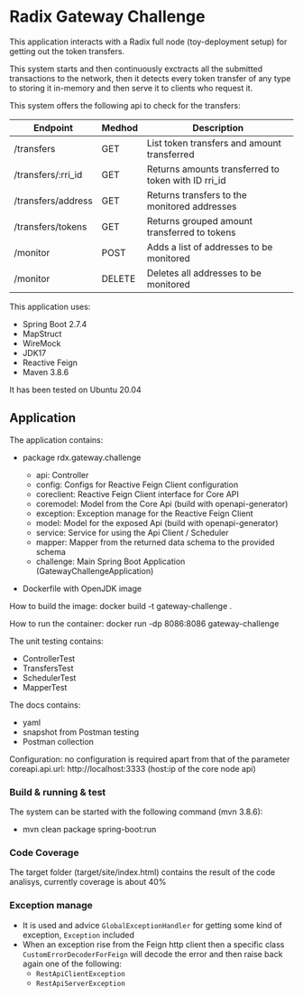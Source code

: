 # Radix Gateway Challenge

This application interacts with a Radix full node (toy-deployment setup) for getting out the token transfers.  

This system starts and then continuously exctracts all the submitted transactions to the network, 
then it detects every token transfer of any type to storing it in-memory 
and then serve it to clients who request it.

This system offers the following api to check for the transfers:

| Endpoint           | Medhod   | Description                                         |
|--------------------|----------|-----------------------------------------------------|
| /transfers         | GET      | List token transfers and amount transferred         |
| /transfers/:rri_id | GET      | Returns amounts transferred to token with ID rri_id |
| /transfers/address | GET      | Returns transfers to the monitored addresses        |
| /transfers/tokens  | GET      | Returns grouped amount transferred to tokens        |
| /monitor           | POST     | Adds a list of addresses to be monitored            |
| /monitor           | DELETE   | Deletes all addresses to be monitored               |


This application uses:
 - Spring Boot 2.7.4
 - MapStruct
 - WireMock
 - JDK17
 - Reactive Feign
 - Maven 3.8.6

It has been tested on Ubuntu 20.04

## Application

The application contains:

* package rdx.gateway.challenge
  * api: Controller 
  * config: Configs for Reactive Feign Client configuration
  * coreclient: Reactive Feign Client interface for Core API
  * coremodel: Model from the Core Api (build with openapi-generator)
  * exception: Exception manage for the Reactive Feign Client
  * model: Model for the exposed Api (build with openapi-generator)
  * service: Service for using the Api Client / Scheduler
  * mapper: Mapper from the returned data schema to the provided schema
  * challenge: Main Spring Boot Application (GatewayChallengeApplication)

* Dockerfile with OpenJDK image

How to build the image:
docker build -t gateway-challenge .

How to run the container:
docker run -dp 8086:8086 gateway-challenge

The unit testing contains:
* ControllerTest
* TransfersTest
* SchedulerTest
* MapperTest

The docs contains:
* yaml
* snapshot from Postman testing
* Postman collection 

Configuration:
no configuration is required apart from that of the parameter 
coreapi.api.url: http://localhost:3333 (host:ip of the core node api)

### Build & running & test 

The system can be started with the following command (mvn 3.8.6):
  - mvn clean package spring-boot:run

### Code Coverage

The target folder (target/site/index.html) contains the result of the code analisys, currently coverage is about 40% 

### Exception manage
* It is used and advice `GlobalExceptionHandler` for getting some kind of exception, `Exception` included
* When an exception rise from the Feign http client then a specific class `CustomErrorDecoderForFeign` will decode the error and 
then raise back again one of the following:
    * `RestApiClientException` 
    * `RestApiServerException`